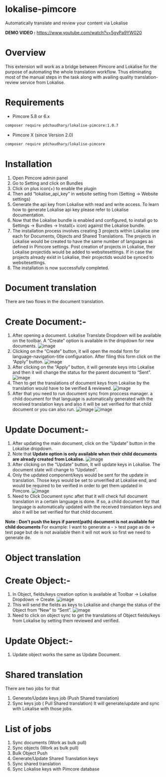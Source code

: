 # lokalise-pimcore
Automatically translate and review your content via Lokalise

**DEMO VIDEO :** https://www.youtube.com/watch?v=5gyPa9YW020

# Overview
This extension will work as a bridge between Pimcore and Lokalise for the purpose of automating the whole translation workflow. Thus eliminating most of the manual steps in the task along with availing quality translation-review service from Lokalise.

# Requirements
* Pimcore 5.8 or 6.x

```bash
composer require pdchaudhary/lokalise-pimcore:1.0.7
``` 
* Pimcore X (since Version 2.0)

```bash
composer require pdchaudhary/lokalise-pimcore
``` 

# Installation


1. Open Pimcore admin panel
2. Go to Setting and click on Bundles
3. Click on plus icon(+) to enable the plugin
4. Then add “lokalise_api_key” in website setting from (Setting -> Website settings)
5. Generate the api key from Lokalise with read and write access. To learn how to generate Lokalise api key please refer to Lokalise documentation.
6. Now that the Lokalise bundle is enabled and configured, to install go to Settings -> Bundles -> Install(+ icon) against the Lokalise bundle. 
7. The installation process involves creating 3 projects within Lokalise one each for Documents, Objects and Shared Translations. The projects in Lokalise would be created to have the same number of languages as defined in Pimcore settings. Post creation of projects in Lokalise, their Lokalise projectids would be added to websitesettings. If in case the projects already exist in Lokalise, their projectids would be synced to websitesettings.
8. The installation is now successfully completed.


# Document translation

There are two flows in the document translation.

# Create Document:-

1. After opening a document. Lokalise Translate Dropdown will be available on the toolbar. A “Create” option is available in the dropdown for new documents.
![image](https://user-images.githubusercontent.com/30948231/132936423-78907fc6-0662-4d4c-976f-4555a6dc0595.png)
2. Clicking on the “Create” button, it will open the modal form for language-navigation-title configuration. After filing this form click on the “Apply” button.
![image](https://user-images.githubusercontent.com/30948231/132936458-9467d3ed-8e43-4338-8f10-5e2f93949cd9.png)
3. After clicking on the “Apply” button, it will generate keys into Lokalise and then it will change the status for the parent document to “Sent”.
![image](https://user-images.githubusercontent.com/30948231/132936477-36c1710c-1673-4264-9ce6-914b2c9d1e08.png)
4. Then to get the translations of document keys from Lokalise by the translation would have to be verified & reviewed.
![image](https://user-images.githubusercontent.com/30948231/132936489-c140fde2-3370-4bd7-9f95-e1fdb018a712.png)
5. After that you need to run document sync from proccess manager. a child document for that language is automatically generated with the received translation keys and also it will be set verified for that child document or you can also run.
![image](https://user-images.githubusercontent.com/30948231/132936521-55105fde-c65d-43d0-bbbd-ac9b3dec6056.png)
![image](https://user-images.githubusercontent.com/30948231/132936544-e8707aba-fccf-4654-91d0-61aea46db862.png)

# Update Document:-

1. After updating the main document, click on the “Update” button in the Lokalise dropdown.
2. Note that **Update option is only available when their child documents are already created from Lokalise.**
![image](https://user-images.githubusercontent.com/30948231/132936580-5ce43b81-311b-4ee6-9914-00e87e637a84.png)
3. After clicking on the “Update” button, It will update keys in Lokalise. The document state will change to “Updated”.
4. Only the updated component/keys would be sent for the update in translation. Those keys would be set to unverified at Lokalise end, and would be required to be verified in order to get them updated in Pimcore.
![image](https://user-images.githubusercontent.com/30948231/132936643-289bedf9-bed7-46b5-81cd-83b2167755eb.png)
5. Need to Click Document sync aftet that it will check full document translation in a certain language is done. If so, a child document for that language is automatically updated with the received translation keys and also it will be set verified for that child document.

**Note : Don’t push the keys if parent(path) document is not available for child documents**
For example: I want to generate a - > test page as de -> test page but de is not available then it will not work so first we need to generate de.

# Object translation

# Create Object:-

1. In Object, fields/keys creation option is available at Toolbar -> Lokalise Dropdown -> Create.
![image](https://user-images.githubusercontent.com/30948231/132936722-ffe400a7-adca-4e2b-af9b-4ff9a97f650c.png)
2. This will send the fields as keys to Lokalise and change the status of the Object from “New” to “Sent”.
![image](https://user-images.githubusercontent.com/30948231/132936741-f237e45f-9f78-4537-9ccb-cf5e673d7745.png)
3. Need to click on object sync to get the translations of Object fields/keys from Lokalise by setting them reviewed and verified.

# Update Object:-

1. Update object works the same as Update Document.

# Shared translation

There are two jobs for that 
1. Generate/Update keys job (Push Shared translation)
2. Sync keys job ( Pull Shared translation)
It will generate/update and sync with Lokalise with those jobs.


# List of jobs

1. Sync documents (Work as bulk pull)
2. Sync objects (Work as bulk pull)
3. Bulk Object Push
4. Generate/Update Shared Translation keys
5. Sync shared translation
6. Sync Lokalise keys with Pimcore database



